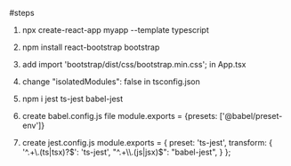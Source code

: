 #steps
1) npx create-react-app myapp --template typescript
2) npm install react-bootstrap bootstrap
3) add import 'bootstrap/dist/css/bootstrap.min.css'; in App.tsx
4) change "isolatedModules": false in tsconfig.json
5) npm i jest ts-jest babel-jest
6) create babel.config.js file
  module.exports = {presets: ['@babel/preset-env']}

7) create jest.config.js
  module.exports = {
    preset: 'ts-jest',
    transform: {
      '^.+\\.(ts|tsx)?$': 'ts-jest',
      "^.+\\.(js|jsx)$": "babel-jest",
    }
  };

